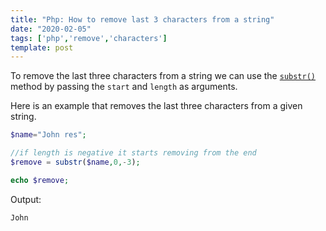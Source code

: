 ```yaml
---
title: "Php: How to remove last 3 characters from a string"
date: "2020-02-05"
tags: ['php','remove','characters']
template: post
---
```


To remove the last three characters from a string we can use the  [`substr()`](https://www.php.net/manual/en/function.substr.php) method by passing the `start` and `length` as arguments.

Here is an example that removes the last three characters from a given string.

```php
$name="John res";

//if length is negative it starts removing from the end
$remove = substr($name,0,-3);

echo $remove;
```

Output:

```php
John
```